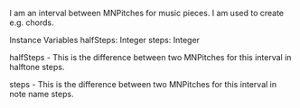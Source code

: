 I am an interval between MNPitches for music pieces. I am used to create e.g. chords.

Instance Variables
	halfSteps:		Integer
	steps:			Integer

halfSteps
	- This is the difference between two MNPitches for this interval in halftone steps.

steps
	- This is the difference between two MNPitches for this interval in note name steps.
